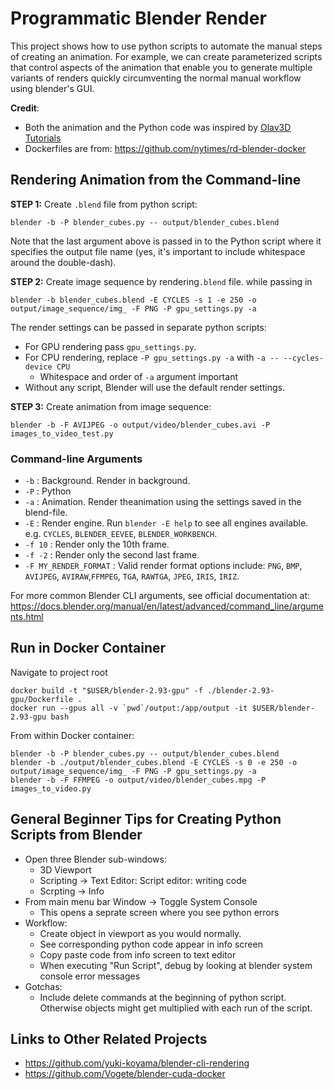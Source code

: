 Programmatic Blender Render
===========================

This project shows how to use python scripts to automate the manual steps of creating an animation. For example, we can create parameterized scripts that control aspects of the animation that enable you to generate multiple variants of renders quickly circumventing the normal manual workflow using blender's GUI.

**Credit**:

- Both the animation and the Python code was inspired by [Olav3D Tutorials](https://www.youtube.com/watch?v=KI0tjZUkb5A)
- Dockerfiles are from: https://github.com/nytimes/rd-blender-docker


## Rendering Animation from the Command-line


**STEP 1:** Create `.blend` file from python script:
```shell
blender -b -P blender_cubes.py -- output/blender_cubes.blend
```
Note that the last argument above is passed in to the Python script where it specifies the output file name (yes, it's important to include whitespace around the double-dash).

**STEP 2:** Create image sequence by rendering`.blend` file.
 while passing in 
```shell
blender -b blender_cubes.blend -E CYCLES -s 1 -e 250 -o output/image_sequence/img_ -F PNG -P gpu_settings.py -a
```
The render settings can be passed in separate python scripts:

- For GPU rendering pass `gpu_settings.py`.  
- For CPU rendering, replace `-P gpu_settings.py -a` with `-a -- --cycles-device CPU`
    + Whitespace and order of `-a` argument important
- Without any script, Blender will use the default render settings.

**STEP 3:** Create animation from image sequence:
```shell
blender -b -F AVIJPEG -o output/video/blender_cubes.avi -P images_to_video_test.py
```

### Command-line Arguments

- `-b` : Background. Render in background.
- `-P` : Python
- `-a` : Animation. Render theanimation using the settings saved in the blend-file.
- `-E` : Render engine. Run `blender -E help` to see all engines available. e.g. `CYCLES`, `BLENDER_EEVEE`, `BLENDER_WORKBENCH`.
- `-f 10` : Render only the 10th frame.
- `-f -2` : Render only the second last frame.
- `-F MY_RENDER_FORMAT` : Valid render format options include: `PNG`, `BMP`, `AVIJPEG`, `AVIRAW`,`FFMPEG`, `TGA`, `RAWTGA`, `JPEG`, `IRIS`, `IRIZ`.

For more common Blender CLI arguments, see official documentation at:
https://docs.blender.org/manual/en/latest/advanced/command_line/arguments.html

## Run in Docker Container

Navigate to project root
```shell
docker build -t "$USER/blender-2.93-gpu" -f ./blender-2.93-gpu/Dockerfile .
docker run --gpus all -v `pwd`/output:/app/output -it $USER/blender-2.93-gpu bash
```

From within Docker container:
```shell
blender -b -P blender_cubes.py -- output/blender_cubes.blend
blender -b ./output/blender_cubes.blend -E CYCLES -s 0 -e 250 -o output/image_sequence/img_ -F PNG -P gpu_settings.py -a
blender -b -F FFMPEG -o output/video/blender_cubes.mpg -P images_to_video.py
```


## General Beginner Tips for Creating Python Scripts from Blender

- Open three Blender sub-windows:
    + 3D Viewport
    + Scripting -> Text Editor: Script editor: writing code
    + Scrpting -> Info
- From main menu bar Window -> Toggle System Console
    + This opens a seprate screen where you see python errors
- Workflow:
    + Create object in viewport as you would normally.
    + See corresponding python code appear in info screen
    + Copy paste code from info screen to text editor
    + When executing "Run Script", debug by looking at blender system console error messages
- Gotchas:
    + Include delete commands at the beginning of python script. Otherwise objects might get multiplied with each run of the script.


## Links to Other Related Projects

- https://github.com/yuki-koyama/blender-cli-rendering
- https://github.com/Vogete/blender-cuda-docker
